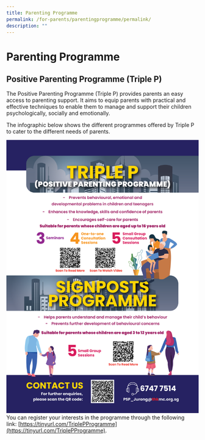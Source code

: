 ```yaml
---
title: Parenting Programme
permalink: /for-parents/parentingprogramme/permalink/
description: ""
---
```

Parenting Programme
===================

Positive Parenting Programme (Triple P)
---------------------------------------

  

The Positive Parenting Programme (Triple P) provides parents an easy access to parenting support. It aims to equip parents with practical and effective techniques to enable them to manage and support their children psychologically, socially and emotionally.

  

The infographic below shows the different programmes offered by Triple P to cater to the different needs of parents.

![](/images/parenting.png)
You can register your interests in the programme through the following link: [https://tinyurl.com/TriplePProgramme](https://tinyurl.com/TriplePProgramme).